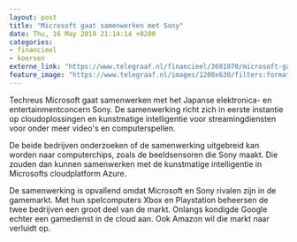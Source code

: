 ```yaml
---
layout: post
title: "Microsoft gaat samenwerken met Sony"
date: Thu, 16 May 2019 21:14:14 +0200
categories: 
- financieel 
- koersen 
externe_link: "https://www.telegraaf.nl/financieel/3601070/microsoft-gaat-samenwerken-met-sony"
feature_image: "https://www.telegraaf.nl/images/1200x630/filters:format(jpeg):quality(80)/cdn-kiosk-api.telegraaf.nl/579fb6e4-780f-11e9-98d5-0217670beecd.jpg"
---
```


<p class="intro">Techreus Microsoft gaat samenwerken met het Japanse elektronica- en entertainmentconcern Sony. De samenwerking richt zich in eerste instantie op cloudoplossingen en kunstmatige intelligentie voor streamingdiensten voor onder meer video's en computerspellen.</p> <p>De beide bedrijven onderzoeken of de samenwerking uitgebreid kan worden naar computerchips, zoals de beeldsensoren die Sony maakt. Die zouden dan kunnen samenwerken met de kunstmatige intelligentie in Microsofts cloudplatform Azure.</p><p>De samenwerking is opvallend omdat Microsoft en Sony rivalen zijn in de gamemarkt. Met hun spelcomputers Xbox en Playstation beheersen de twee bedrijven een groot deel van de markt. Onlangs kondigde Google echter een gamedienst in de cloud aan. Ook Amazon wil die markt naar verluidt op.</p>
